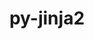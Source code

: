---
title: "py-jinja2"
layout: cache
categories: [package, develop-2023-12-10]
meta: {"versions": ["3.0.3", "3.1.2"], "compilers": ["apple-clang@=15.0.0", "gcc@=11.1.0", "gcc@=11.3.0", "gcc@=11.4.0", "gcc@=7.3.1", "gcc@=9.4.0", "oneapi@=2023.2.0"], "oss": ["amzn2", "ubuntu20.04", "ubuntu22.04", "ventura"], "platforms": ["darwin", "linux"], "targets": ["aarch64", "neoverse_n1", "neoverse_v1", "ppc64le", "x86_64_v3"], "stacks": ["aws-isc", "aws-isc-aarch64", "data-vis-sdk", "e4s", "e4s-neoverse_v1", "e4s-oneapi", "e4s-power", "ml-darwin-aarch64-mps", "ml-linux-x86_64-cpu", "ml-linux-x86_64-cuda", "ml-linux-x86_64-rocm", "root"], "num_specs": 20, "num_specs_by_stack": {"root": 20, "ml-darwin-aarch64-mps": 1, "aws-isc-aarch64": 2, "aws-isc": 1, "e4s-neoverse_v1": 3, "e4s-power": 3, "data-vis-sdk": 2, "e4s": 4, "e4s-oneapi": 3, "ml-linux-x86_64-cuda": 1, "ml-linux-x86_64-rocm": 1, "ml-linux-x86_64-cpu": 1}}
spec_details: [{"hash": "ejlydkslefawtwm7zrazjsleoshcmh35", "compiler": "apple-clang@=15.0.0", "versions": ["3.1.2"], "os": "ventura", "platform": "darwin", "target": "aarch64", "variants": ["build_system=python_pip", "~i18n"], "stacks": ["root", "ml-darwin-aarch64-mps"], "size": "-", "tarball": "https://binaries.spack.io/releases/develop-2023-12-10/build_cache/darwin-ventura-aarch64/apple-clang-15.0.0/py-jinja2-3.1.2/darwin-ventura-aarch64-apple-clang-15.0.0-py-jinja2-3.1.2-ejlydkslefawtwm7zrazjsleoshcmh35.spack"}, {"hash": "nnyajjcuk4piyckrv47v3oe5zcw4qwbd", "compiler": "gcc@=7.3.1", "versions": ["3.1.2"], "os": "amzn2", "platform": "linux", "target": "aarch64", "variants": ["build_system=python_pip", "~i18n"], "stacks": ["root", "aws-isc-aarch64"], "size": "-", "tarball": "https://binaries.spack.io/releases/develop-2023-12-10/build_cache/linux-amzn2-aarch64/gcc-7.3.1/py-jinja2-3.1.2/linux-amzn2-aarch64-gcc-7.3.1-py-jinja2-3.1.2-nnyajjcuk4piyckrv47v3oe5zcw4qwbd.spack"}, {"hash": "zz2r3qyeiknungxbjtqkpj2nvjvvvjry", "compiler": "gcc@=7.3.1", "versions": ["3.1.2"], "os": "amzn2", "platform": "linux", "target": "neoverse_n1", "variants": ["build_system=python_pip", "~i18n"], "stacks": ["root", "aws-isc-aarch64"], "size": "-", "tarball": "https://binaries.spack.io/releases/develop-2023-12-10/build_cache/linux-amzn2-neoverse_n1/gcc-7.3.1/py-jinja2-3.1.2/linux-amzn2-neoverse_n1-gcc-7.3.1-py-jinja2-3.1.2-zz2r3qyeiknungxbjtqkpj2nvjvvvjry.spack"}, {"hash": "qkqzgd2rujvbxd56vyxlpeads4citmik", "compiler": "gcc@=7.3.1", "versions": ["3.1.2"], "os": "amzn2", "platform": "linux", "target": "x86_64_v3", "variants": ["build_system=python_pip", "~i18n"], "stacks": ["root", "aws-isc"], "size": "-", "tarball": "https://binaries.spack.io/releases/develop-2023-12-10/build_cache/linux-amzn2-x86_64_v3/gcc-7.3.1/py-jinja2-3.1.2/linux-amzn2-x86_64_v3-gcc-7.3.1-py-jinja2-3.1.2-qkqzgd2rujvbxd56vyxlpeads4citmik.spack"}, {"hash": "ghmml6llbi6unh4bjq3mas5lhhl5xi6p", "compiler": "gcc@=11.4.0", "versions": ["3.0.3"], "os": "ubuntu20.04", "platform": "linux", "target": "neoverse_v1", "variants": ["build_system=python_pip", "~i18n"], "stacks": ["root", "e4s-neoverse_v1"], "size": "-", "tarball": "https://binaries.spack.io/releases/develop-2023-12-10/build_cache/linux-ubuntu20.04-neoverse_v1/gcc-11.4.0/py-jinja2-3.0.3/linux-ubuntu20.04-neoverse_v1-gcc-11.4.0-py-jinja2-3.0.3-ghmml6llbi6unh4bjq3mas5lhhl5xi6p.spack"}, {"hash": "sfyfhkxyn74oufpqqoyzgq5icijgs4md", "compiler": "gcc@=11.4.0", "versions": ["3.1.2"], "os": "ubuntu20.04", "platform": "linux", "target": "neoverse_v1", "variants": ["build_system=python_pip", "~i18n"], "stacks": ["root", "e4s-neoverse_v1"], "size": "-", "tarball": "https://binaries.spack.io/releases/develop-2023-12-10/build_cache/linux-ubuntu20.04-neoverse_v1/gcc-11.4.0/py-jinja2-3.1.2/linux-ubuntu20.04-neoverse_v1-gcc-11.4.0-py-jinja2-3.1.2-sfyfhkxyn74oufpqqoyzgq5icijgs4md.spack"}, {"hash": "bub353podoymh7fz3euigpfflodjvkys", "compiler": "gcc@=11.4.0", "versions": ["3.1.2"], "os": "ubuntu20.04", "platform": "linux", "target": "neoverse_v1", "variants": ["build_system=python_pip", "~i18n"], "stacks": ["root", "e4s-neoverse_v1"], "size": "-", "tarball": "https://binaries.spack.io/releases/develop-2023-12-10/build_cache/linux-ubuntu20.04-neoverse_v1/gcc-11.4.0/py-jinja2-3.1.2/linux-ubuntu20.04-neoverse_v1-gcc-11.4.0-py-jinja2-3.1.2-bub353podoymh7fz3euigpfflodjvkys.spack"}, {"hash": "rrueztcvg2zmgosbdtei2ydrvpfdi2oh", "compiler": "gcc@=9.4.0", "versions": ["3.1.2"], "os": "ubuntu20.04", "platform": "linux", "target": "ppc64le", "variants": ["build_system=python_pip", "~i18n"], "stacks": ["root", "e4s-power"], "size": "-", "tarball": "https://binaries.spack.io/releases/develop-2023-12-10/build_cache/linux-ubuntu20.04-ppc64le/gcc-9.4.0/py-jinja2-3.1.2/linux-ubuntu20.04-ppc64le-gcc-9.4.0-py-jinja2-3.1.2-rrueztcvg2zmgosbdtei2ydrvpfdi2oh.spack"}, {"hash": "bbnrtyeucugskqanmmzbfv7wtoqyhet3", "compiler": "gcc@=9.4.0", "versions": ["3.0.3"], "os": "ubuntu20.04", "platform": "linux", "target": "ppc64le", "variants": ["build_system=python_pip", "~i18n"], "stacks": ["root", "e4s-power"], "size": "-", "tarball": "https://binaries.spack.io/releases/develop-2023-12-10/build_cache/linux-ubuntu20.04-ppc64le/gcc-9.4.0/py-jinja2-3.0.3/linux-ubuntu20.04-ppc64le-gcc-9.4.0-py-jinja2-3.0.3-bbnrtyeucugskqanmmzbfv7wtoqyhet3.spack"}, {"hash": "6cf7kkft42tjfnndcqt6h7g6jbpfgfbu", "compiler": "gcc@=9.4.0", "versions": ["3.1.2"], "os": "ubuntu20.04", "platform": "linux", "target": "ppc64le", "variants": ["build_system=python_pip", "~i18n"], "stacks": ["root", "e4s-power"], "size": "-", "tarball": "https://binaries.spack.io/releases/develop-2023-12-10/build_cache/linux-ubuntu20.04-ppc64le/gcc-9.4.0/py-jinja2-3.1.2/linux-ubuntu20.04-ppc64le-gcc-9.4.0-py-jinja2-3.1.2-6cf7kkft42tjfnndcqt6h7g6jbpfgfbu.spack"}, {"hash": "kdagwfxr5plqmwct3l7sok2lp4anoekv", "compiler": "gcc@=11.1.0", "versions": ["3.1.2"], "os": "ubuntu20.04", "platform": "linux", "target": "x86_64_v3", "variants": ["build_system=python_pip", "~i18n"], "stacks": ["data-vis-sdk", "root"], "size": "-", "tarball": "https://binaries.spack.io/releases/develop-2023-12-10/build_cache/linux-ubuntu20.04-x86_64_v3/gcc-11.1.0/py-jinja2-3.1.2/linux-ubuntu20.04-x86_64_v3-gcc-11.1.0-py-jinja2-3.1.2-kdagwfxr5plqmwct3l7sok2lp4anoekv.spack"}, {"hash": "benuy63ji5lfj7ksia4ngtj5xi2sshtc", "compiler": "gcc@=11.1.0", "versions": ["3.0.3"], "os": "ubuntu20.04", "platform": "linux", "target": "x86_64_v3", "variants": ["build_system=python_pip", "~i18n"], "stacks": ["data-vis-sdk", "root"], "size": "-", "tarball": "https://binaries.spack.io/releases/develop-2023-12-10/build_cache/linux-ubuntu20.04-x86_64_v3/gcc-11.1.0/py-jinja2-3.0.3/linux-ubuntu20.04-x86_64_v3-gcc-11.1.0-py-jinja2-3.0.3-benuy63ji5lfj7ksia4ngtj5xi2sshtc.spack"}, {"hash": "bc4gephbxet7gabvzzvq3aluddlhxww3", "compiler": "gcc@=11.4.0", "versions": ["3.1.2"], "os": "ubuntu20.04", "platform": "linux", "target": "x86_64_v3", "variants": ["build_system=python_pip", "~i18n"], "stacks": ["e4s", "root"], "size": "-", "tarball": "https://binaries.spack.io/releases/develop-2023-12-10/build_cache/linux-ubuntu20.04-x86_64_v3/gcc-11.4.0/py-jinja2-3.1.2/linux-ubuntu20.04-x86_64_v3-gcc-11.4.0-py-jinja2-3.1.2-bc4gephbxet7gabvzzvq3aluddlhxww3.spack"}, {"hash": "wg2igqokrv3ayaynk6muz6kb2afs6ija", "compiler": "gcc@=11.4.0", "versions": ["3.1.2"], "os": "ubuntu20.04", "platform": "linux", "target": "x86_64_v3", "variants": ["build_system=python_pip", "~i18n"], "stacks": ["e4s", "root"], "size": "-", "tarball": "https://binaries.spack.io/releases/develop-2023-12-10/build_cache/linux-ubuntu20.04-x86_64_v3/gcc-11.4.0/py-jinja2-3.1.2/linux-ubuntu20.04-x86_64_v3-gcc-11.4.0-py-jinja2-3.1.2-wg2igqokrv3ayaynk6muz6kb2afs6ija.spack"}, {"hash": "hpjpjwk53t62bwdjouyn2xymupy5ykau", "compiler": "gcc@=11.4.0", "versions": ["3.0.3"], "os": "ubuntu20.04", "platform": "linux", "target": "x86_64_v3", "variants": ["build_system=python_pip", "~i18n"], "stacks": ["e4s", "root"], "size": "-", "tarball": "https://binaries.spack.io/releases/develop-2023-12-10/build_cache/linux-ubuntu20.04-x86_64_v3/gcc-11.4.0/py-jinja2-3.0.3/linux-ubuntu20.04-x86_64_v3-gcc-11.4.0-py-jinja2-3.0.3-hpjpjwk53t62bwdjouyn2xymupy5ykau.spack"}, {"hash": "zzgsdxqzccb36txqqwqojrwvbnpekgmr", "compiler": "gcc@=11.4.0", "versions": ["3.1.2"], "os": "ubuntu20.04", "platform": "linux", "target": "x86_64_v3", "variants": ["build_system=python_pip", "~i18n"], "stacks": ["e4s", "root"], "size": "-", "tarball": "https://binaries.spack.io/releases/develop-2023-12-10/build_cache/linux-ubuntu20.04-x86_64_v3/gcc-11.4.0/py-jinja2-3.1.2/linux-ubuntu20.04-x86_64_v3-gcc-11.4.0-py-jinja2-3.1.2-zzgsdxqzccb36txqqwqojrwvbnpekgmr.spack"}, {"hash": "ai4z4xcg6liuvh24mn2jaksiyyesvr2n", "compiler": "oneapi@=2023.2.0", "versions": ["3.1.2"], "os": "ubuntu20.04", "platform": "linux", "target": "x86_64_v3", "variants": ["build_system=python_pip", "~i18n"], "stacks": ["root", "e4s-oneapi"], "size": "-", "tarball": "https://binaries.spack.io/releases/develop-2023-12-10/build_cache/linux-ubuntu20.04-x86_64_v3/oneapi-2023.2.0/py-jinja2-3.1.2/linux-ubuntu20.04-x86_64_v3-oneapi-2023.2.0-py-jinja2-3.1.2-ai4z4xcg6liuvh24mn2jaksiyyesvr2n.spack"}, {"hash": "dr4qrosa6lag7zun5yrox3rjf77eddeh", "compiler": "oneapi@=2023.2.0", "versions": ["3.1.2"], "os": "ubuntu20.04", "platform": "linux", "target": "x86_64_v3", "variants": ["build_system=python_pip", "~i18n"], "stacks": ["root", "e4s-oneapi"], "size": "-", "tarball": "https://binaries.spack.io/releases/develop-2023-12-10/build_cache/linux-ubuntu20.04-x86_64_v3/oneapi-2023.2.0/py-jinja2-3.1.2/linux-ubuntu20.04-x86_64_v3-oneapi-2023.2.0-py-jinja2-3.1.2-dr4qrosa6lag7zun5yrox3rjf77eddeh.spack"}, {"hash": "pvlrdvzlqj4g7vmfg57a5e7errgqd7b2", "compiler": "oneapi@=2023.2.0", "versions": ["3.1.2"], "os": "ubuntu20.04", "platform": "linux", "target": "x86_64_v3", "variants": ["build_system=python_pip", "~i18n"], "stacks": ["root", "e4s-oneapi"], "size": "-", "tarball": "https://binaries.spack.io/releases/develop-2023-12-10/build_cache/linux-ubuntu20.04-x86_64_v3/oneapi-2023.2.0/py-jinja2-3.1.2/linux-ubuntu20.04-x86_64_v3-oneapi-2023.2.0-py-jinja2-3.1.2-pvlrdvzlqj4g7vmfg57a5e7errgqd7b2.spack"}, {"hash": "wn2afbjzh6pruy3tijpwwcep4folcqns", "compiler": "gcc@=11.3.0", "versions": ["3.1.2"], "os": "ubuntu22.04", "platform": "linux", "target": "x86_64_v3", "variants": ["build_system=python_pip", "~i18n"], "stacks": ["ml-linux-x86_64-cuda", "ml-linux-x86_64-rocm", "root", "ml-linux-x86_64-cpu"], "size": "-", "tarball": "https://binaries.spack.io/releases/develop-2023-12-10/build_cache/linux-ubuntu22.04-x86_64_v3/gcc-11.3.0/py-jinja2-3.1.2/linux-ubuntu22.04-x86_64_v3-gcc-11.3.0-py-jinja2-3.1.2-wn2afbjzh6pruy3tijpwwcep4folcqns.spack"}]
---